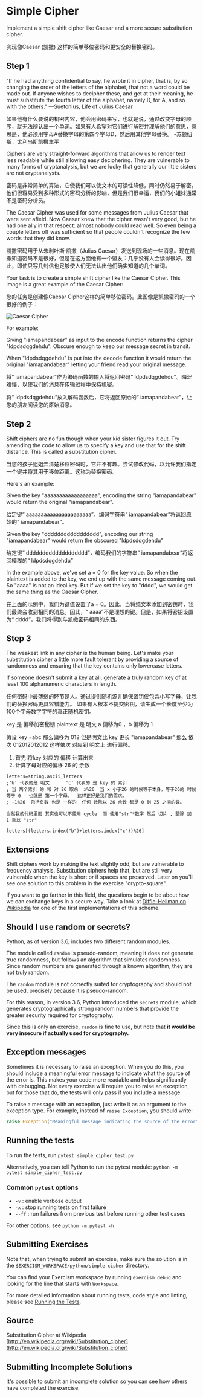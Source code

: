 # Simple Cipher

Implement a simple shift cipher like Caesar and a more secure substitution cipher.

实现像Caesar (凯撒) 这样的简单移位密码和更安全的替换密码。

## Step 1

"If he had anything confidential to say, he wrote it in cipher, that is,
by so changing the order of the letters of the alphabet, that not a word
could be made out. If anyone wishes to decipher these, and get at their
meaning, he must substitute the fourth letter of the alphabet, namely D,
for A, and so with the others."
—Suetonius, Life of Julius Caesar

如果他有什么要说的机密内容，他会用密码来写，也就是说，通过改变字母的顺序，就无法辨认出一个单词。如果有人希望对它们进行解密并理解他们的意思，意思是，他必须用字母A替换字母的第四个字母D，然后用其他字母替换。 -苏顿纽斯，尤利乌斯凯撒生平


Ciphers are very straight-forward algorithms that allow us to render
text less readable while still allowing easy deciphering. They are
vulnerable to many forms of cryptanalysis, but we are lucky that
generally our little sisters are not cryptanalysts.

密码是非常简单的算法，它使我们可以使文本的可读性降低，同时仍然易于解密。他们很容易受到多种形式的密码分析的影响，但是我们很幸运，我们的小姐妹通常不是密码分析员。


The Caesar Cipher was used for some messages from Julius Caesar that
were sent afield. Now Caesar knew that the cipher wasn't very good, but
he had one ally in that respect: almost nobody could read well. So even
being a couple letters off was sufficient so that people couldn't
recognize the few words that they did know.

凯撒密码用于从朱利叶斯·凯撒（Julius Caesar）发送到现场的一些消息。现在凯撒知道密码不是很好，但是在这方面他有一个盟友：几乎没有人会读得很好。因此，即使只写几封信也足够使人们无法认出他们确实知道的几个单词。


Your task is to create a simple shift cipher like the Caesar Cipher.
This image is a great example of the Caesar Cipher:

您的任务是创建像Caesar Cipher这样的简单移位密码。此图像是凯撒密码的一个很好的例子：

![Caesar Cipher][1]

For example:

Giving "iamapandabear" as input to the encode function returns the cipher "ldpdsdqgdehdu". Obscure enough to keep our message secret in transit.

When "ldpdsdqgdehdu" is put into the decode function it would return
the original "iamapandabear" letting your friend read your original
message.

将“ iamapandabear”作为编码函数的输入将返回密码“ ldpdsdqgdehdu”。晦涩难懂，以使我们的消息在传输过程中保持机密。

将“ ldpdsdqgdehdu”放入解码函数后，它将返回原始的“ iamapandabear”，让您的朋友阅读您的原始消息。

## Step 2

Shift ciphers are no fun though when your kid sister figures it out. Try
amending the code to allow us to specify a key and use that for the
shift distance. This is called a substitution cipher.

当您的孩子姐姐弄清楚移位密码时，它并不有趣。尝试修改代码，以允许我们指定一个键并将其用于移位距离。这称为替换密码。

Here's an example:

Given the key "aaaaaaaaaaaaaaaaaa", encoding the string "iamapandabear"
would return the original "iamapandabear".

给定键“ aaaaaaaaaaaaaaaaaaaaaa”，编码字符串“ iamapandabear”将返回原始的“ iamapandabear”。

Given the key "ddddddddddddddddd", encoding our string "iamapandabear"
would return the obscured "ldpdsdqgdehdu"

给定键“ ddddddddddddddddddd”，编码我们的字符串“ iamapandabear”将返回模糊的“ ldpdsdqgdehdu”


In the example above, we've set a = 0 for the key value. So when the
plaintext is added to the key, we end up with the same message coming
out. So "aaaa" is not an ideal key. But if we set the key to "dddd", we
would get the same thing as the Caesar Cipher.

在上面的示例中，我们为键值设置了a = 0。因此，当将纯文本添加到密钥时，我们最终会收到相同的消息。因此，“ aaaa”不是理想的键。但是，如果将密钥设置为“ dddd”，我们将得到与凯撒密码相同的东西。

## Step 3

The weakest link in any cipher is the human being. Let's make your
substitution cipher a little more fault tolerant by providing a source
of randomness and ensuring that the key contains only lowercase letters.

If someone doesn't submit a key at all, generate a truly random key of
at least 100 alphanumeric characters in length.

任何密码中最薄弱的环节是人。通过提供随机源并确保密钥仅包含小写字母，让我们的替换密码更具容错能力。
如果有人根本不提交密钥，请生成一个长度至少为100个字母数字字符的真正随机密钥。

key 是 偏移加密秘钥  plaintext 是 明文  a 偏移为0 ，b 偏移为 1

假设  key =abc  那么偏移为 012
但是明文比 key 更长   "iamapandabear"  那么 依次 012012012012 这样依次 对应到 明文上 进行偏移。

1. 首先 将key 对应的 偏移 计算出来
2. 计算字母对应的偏移 26 的 余数

```
letters=string.ascii_letters
;'b' 代表的是 明文      'c' 代表的 是 key 的 索引
; 当 两个索引 的 和 对 26 取余  x%26  当 x 小于26 的时候等于本身，等于26的 时候等于 0   也就是 第一个字母。  这样正好是我们的需求。
; -1%26  包括负数 也是 一样的  任何 数除以 26 余数 都是 0 到 25 之间的数。

当然我的代码里面 其实也可以不使用 cycle  而 使用"str"*数字 然后 切片 , 整除 加 1 乘以 "str" 

letters[(letters.index("b")+letters.index("c"))%26]

```

## Extensions

Shift ciphers work by making the text slightly odd, but are vulnerable
to frequency analysis. Substitution ciphers help that, but are still
very vulnerable when the key is short or if spaces are preserved. Later
on you'll see one solution to this problem in the exercise
"crypto-square".

If you want to go farther in this field, the questions begin to be about
how we can exchange keys in a secure way. Take a look at [Diffie-Hellman
on Wikipedia][dh] for one of the first implementations of this scheme.

[1]: https://upload.wikimedia.org/wikipedia/commons/thumb/4/4a/Caesar_cipher_left_shift_of_3.svg/320px-Caesar_cipher_left_shift_of_3.svg.png
[dh]: http://en.wikipedia.org/wiki/Diffie%E2%80%93Hellman_key_exchange

## Should I use random or secrets?

Python, as of version 3.6, includes two different random modules.

The module called `random` is pseudo-random, meaning it does not generate
true randomness, but follows an algorithm that simulates randomness.
Since random numbers are generated through a known algorithm, they are not truly random.

The `random` module is not correctly suited for cryptography and should not be used,
precisely because it is pseudo-random.

For this reason, in version 3.6, Python introduced the `secrets` module, which generates
cryptographically strong random numbers that provide the greater security required for cryptography.

Since this is only an exercise, `random` is fine to use, but note that **it would be
very insecure if actually used for cryptography.**


## Exception messages

Sometimes it is necessary to raise an exception. When you do this, you should include a meaningful error message to
indicate what the source of the error is. This makes your code more readable and helps significantly with debugging. Not
every exercise will require you to raise an exception, but for those that do, the tests will only pass if you include
a message.

To raise a message with an exception, just write it as an argument to the exception type. For example, instead of
`raise Exception`, you should write:

```python
raise Exception("Meaningful message indicating the source of the error")
```

## Running the tests

To run the tests, run `pytest simple_cipher_test.py`

Alternatively, you can tell Python to run the pytest module:
`python -m pytest simple_cipher_test.py`

### Common `pytest` options

- `-v` : enable verbose output
- `-x` : stop running tests on first failure
- `--ff` : run failures from previous test before running other test cases

For other options, see `python -m pytest -h`

## Submitting Exercises

Note that, when trying to submit an exercise, make sure the solution is in the `$EXERCISM_WORKSPACE/python/simple-cipher` directory.

You can find your Exercism workspace by running `exercism debug` and looking for the line that starts with `Workspace`.

For more detailed information about running tests, code style and linting,
please see [Running the Tests](http://exercism.io/tracks/python/tests).

## Source

Substitution Cipher at Wikipedia [http://en.wikipedia.org/wiki/Substitution_cipher](http://en.wikipedia.org/wiki/Substitution_cipher)

## Submitting Incomplete Solutions

It's possible to submit an incomplete solution so you can see how others have completed the exercise.
